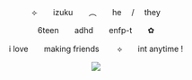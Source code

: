 <p align="center"> ⟣　　izuku　　︵　　he 　/　 they </p>
<p align="center"> 6teen  adhd  enfp-t  ✿ </p>
<p align="center">i love　　making friends　　 ⟡　　int anytime ! </p>

<p align="center"> <img width"550" height"400" src="https://64.media.tumblr.com/77be17cd98e94b7a1211777bd631e089/f0d1b08d9f6d9684-cd/s400x600/fd50eada6fc873aababe51a5b383f2f31b3df177.pnj"> </p>
